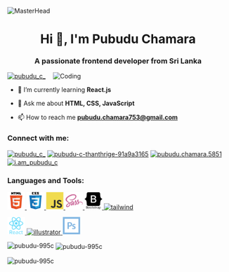 ![MasterHead](https://camo.githubusercontent.com/9599c3b064e38680f68e77052e104b45d51a5435645794c447b1c53c8816747b/68747470733a2f2f7777772e736576656e73746172776562736f6c7574696f6e732e636f6d2f77702d636f6e74656e742f7468656d65732f736576656e737461722f696d672f62616e6e65722d62672e676966)
<h1 align="center">Hi 👋, I'm Pubudu Chamara</h1>
<h3 align="center">A passionate frontend developer from Sri Lanka</h3>
<img align="right" alt="Coding" width="400" src="https://cdn.dribbble.com/users/1162077/screenshots/3848914/programmer.gif">

<!-- <p align="left"> <img src="https://komarev.com/ghpvc/?username=pubudu-995c&label=Profile%20views&color=0e75b6&style=flat" alt="pubudu-995c" /> </p> -->

<p align="left"> <a href="https://twitter.com/pubudu_c_" target="blank"><img src="https://img.shields.io/twitter/follow/pubudu_c_?logo=twitter&style=for-the-badge" alt="pubudu_c_" /></a> </p>

- 🌱 I’m currently learning **React.js**

- 💬 Ask me about **HTML, CSS, JavaScript**

- 📫 How to reach me **pubudu.chamara753@gmail.com**

<h3 align="left">Connect with me:</h3>
<p align="left">
<a href="https://twitter.com/pubudu_c_" target="blank"><img align="center" src="https://raw.githubusercontent.com/rahuldkjain/github-profile-readme-generator/master/src/images/icons/Social/twitter.svg" alt="pubudu_c_" height="30" width="40" /></a>
<a href="https://linkedin.com/in/pubudu-c-thanthrige-91a9a3165" target="blank"><img align="center" src="https://raw.githubusercontent.com/rahuldkjain/github-profile-readme-generator/master/src/images/icons/Social/linked-in-alt.svg" alt="pubudu-c-thanthrige-91a9a3165" height="30" width="40" /></a>
<a href="https://fb.com/pubudu.chamara.5851" target="blank"><img align="center" src="https://raw.githubusercontent.com/rahuldkjain/github-profile-readme-generator/master/src/images/icons/Social/facebook.svg" alt="pubudu.chamara.5851" height="30" width="40" /></a>
<a href="https://instagram.com/i.am_pubudu_c" target="blank"><img align="center" src="https://raw.githubusercontent.com/rahuldkjain/github-profile-readme-generator/master/src/images/icons/Social/instagram.svg" alt="i.am_pubudu_c" height="30" width="40" /></a>
</p>

<h3 align="left">Languages and Tools:</h3>
<p align="left"></a>

<a href="https://www.w3.org/html/" target="_blank" rel="noreferrer"> <img src="https://raw.githubusercontent.com/devicons/devicon/master/icons/html5/html5-original-wordmark.svg" alt="html5" width="40" height="40"/> </a><a href="https://www.w3schools.com/css/" target="_blank" rel="noreferrer"> <img src="https://raw.githubusercontent.com/devicons/devicon/master/icons/css3/css3-original-wordmark.svg" alt="css3" width="40" height="40"/> </a><a href="https://developer.mozilla.org/en-US/docs/Web/JavaScript" target="_blank" rel="noreferrer"> <img src="https://raw.githubusercontent.com/devicons/devicon/master/icons/javascript/javascript-original.svg" alt="javascript" width="40" height="40"/> </a><a href="https://sass-lang.com" target="_blank" rel="noreferrer"> <img src="https://raw.githubusercontent.com/devicons/devicon/master/icons/sass/sass-original.svg" alt="sass" width="40" height="40"/> </a><a href="https://getbootstrap.com" target="_blank" rel="noreferrer"> <img src="https://raw.githubusercontent.com/devicons/devicon/master/icons/bootstrap/bootstrap-plain-wordmark.svg" alt="bootstrap" width="40" height="40"/> </a><a href="https://tailwindcss.com/" target="_blank" rel="noreferrer"> <img src="https://www.vectorlogo.zone/logos/tailwindcss/tailwindcss-icon.svg" alt="tailwind" width="40" height="40"/> </a> </p><a href="https://reactjs.org/" target="_blank" rel="noreferrer"> <img src="https://raw.githubusercontent.com/devicons/devicon/master/icons/react/react-original-wordmark.svg" alt="react" width="40" height="40"/> </a><a href="https://www.adobe.com/in/products/illustrator.html" target="_blank" rel="noreferrer"> <img src="https://www.vectorlogo.zone/logos/adobe_illustrator/adobe_illustrator-icon.svg" alt="illustrator" width="40" height="40"/> </a><a href="https://www.photoshop.com/en" target="_blank" rel="noreferrer"> <img src="https://raw.githubusercontent.com/devicons/devicon/master/icons/photoshop/photoshop-line.svg" alt="photoshop" width="40" height="40"/> </a>

<p><img align="left" src="https://github-readme-stats.vercel.app/api/top-langs?username=pubudu-995c&show_icons=true&locale=en&layout=compact" alt="pubudu-995c" /></p>

<p>&nbsp;<img align="center" src="https://github-readme-stats.vercel.app/api?username=pubudu-995c&show_icons=true&locale=en" alt="pubudu-995c" /></p>

<p><img align="center" src="https://github-readme-streak-stats.herokuapp.com/?user=pubudu-995c&" alt="pubudu-995c" /></p>
